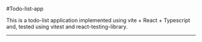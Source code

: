 #Todo-list-app

This is a todo-list application implemented using vite + React + Typescript and, tested using vitest and react-testing-library. 

---